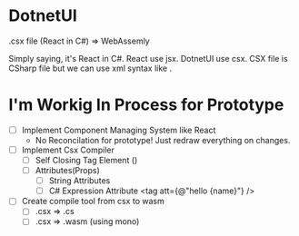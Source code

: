 # DotnetUI
.csx file (React in C#) => WebAssemly

Simply saying, it's React in C#. React use jsx. DotnetUI use csx. CSX file is CSharp file but we can use xml syntax like <MyComponent>.

# I'm Workig In Process for Prototype
- [ ] Implement Component Managing System like React
  - No Reconcilation for prototype! Just redraw everything on changes.
- [ ] Implement Csx Compiler
  - [ ] Self Closing Tag Element (<tag />)
  - [ ] Attributes(Props)
    - [ ] String Attributes <tag att="hello" />
    - [ ] C# Expression Attribute <tag att={@"hello {name}"} />
- [ ] Create compile tool from csx to wasm
  - [ ] .csx => .cs
  - [ ] .csx => .wasm (using mono)
